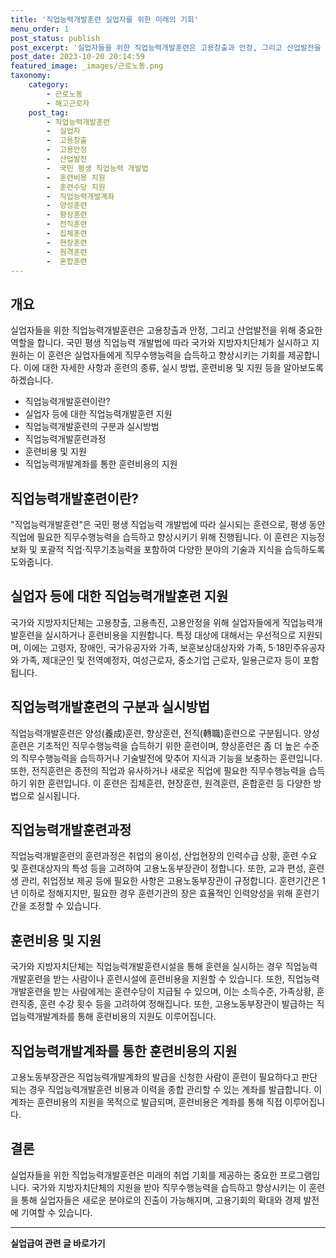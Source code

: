 ```yaml
---
title: '직업능력개발훈련 실업자를 위한 미래의 기회'
menu_order: 1
post_status: publish
post_excerpt: '실업자들을 위한 직업능력개발훈련은 고용창출과 안정, 그리고 산업발전을 위해 중요한 역할을 합니다. 국민 평생 직업능력 개발법에 따라 국가와 지방자치단체가 실시하고 지원하는 이 훈련은 실업자들에게 직무수행능력을 습득하고 향상시키는 기회를 제공합니다. 이에 대한 자세한 사항과 훈련의 종류, 실시 방법, 훈련비용 및 지원 등을 알아보도록 하겠습니다.'
post_date: 2023-10-20 20:14:59
featured_image: _images/근로노동.png
taxonomy:
    category:
        - 근로노동
        - 해고근로자
    post_tag:
        - 직업능력개발훈련
        -  실업자
        -  고용창출
        -  고용안정
        -  산업발전
        -  국민 평생 직업능력 개발법
        -  훈련비용 지원
        -  훈련수당 지원
        -  직업능력개발계좌
        -  양성훈련
        -  향상훈련
        -  전직훈련
        -  집체훈련
        -  현장훈련
        -  원격훈련
        -  혼합훈련
---
```



## 개요
실업자들을 위한 직업능력개발훈련은 고용창출과 안정, 그리고 산업발전을 위해 중요한 역할을 합니다. 국민 평생 직업능력 개발법에 따라 국가와 지방자치단체가 실시하고 지원하는 이 훈련은 실업자들에게 직무수행능력을 습득하고 향상시키는 기회를 제공합니다. 이에 대한 자세한 사항과 훈련의 종류, 실시 방법, 훈련비용 및 지원 등을 알아보도록 하겠습니다.

- 직업능력개발훈련이란?
- 실업자 등에 대한 직업능력개발훈련 지원
- 직업능력개발훈련의 구분과 실시방법
- 직업능력개발훈련과정
- 훈련비용 및 지원
- 직업능력개발계좌를 통한 훈련비용의 지원

## 직업능력개발훈련이란?
"직업능력개발훈련"은 국민 평생 직업능력 개발법에 따라 실시되는 훈련으로, 평생 동안 직업에 필요한 직무수행능력을 습득하고 향상시키기 위해 진행됩니다. 이 훈련은 지능정보화 및 포괄적 직업·직무기초능력을 포함하여 다양한 분야의 기술과 지식을 습득하도록 도와줍니다.

## 실업자 등에 대한 직업능력개발훈련 지원
국가와 지방자치단체는 고용창출, 고용촉진, 고용안정을 위해 실업자들에게 직업능력개발훈련을 실시하거나 훈련비용을 지원합니다. 특정 대상에 대해서는 우선적으로 지원되며, 이에는 고령자, 장애인, 국가유공자와 가족, 보훈보상대상자와 가족, 5·18민주유공자와 가족, 제대군인 및 전역예정자, 여성근로자, 중소기업 근로자, 일용근로자 등이 포함됩니다.

## 직업능력개발훈련의 구분과 실시방법
직업능력개발훈련은 양성(養成)훈련, 향상훈련, 전직(轉職)훈련으로 구분됩니다. 양성훈련은 기초적인 직무수행능력을 습득하기 위한 훈련이며, 향상훈련은 좀 더 높은 수준의 직무수행능력을 습득하거나 기술발전에 맞추어 지식과 기능을 보충하는 훈련입니다. 또한, 전직훈련은 종전의 직업과 유사하거나 새로운 직업에 필요한 직무수행능력을 습득하기 위한 훈련입니다. 이 훈련은 집체훈련, 현장훈련, 원격훈련, 혼합훈련 등 다양한 방법으로 실시됩니다.

## 직업능력개발훈련과정
직업능력개발훈련의 훈련과정은 취업의 용이성, 산업현장의 인력수급 상황, 훈련 수요 및 훈련대상자의 특성 등을 고려하여 고용노동부장관이 정합니다. 또한, 교과 편성, 훈련생 관리, 취업정보 제공 등에 필요한 사항은 고용노동부장관이 규정합니다. 훈련기간은 1년 이하로 정해지지만, 필요한 경우 훈련기관의 장은 효율적인 인력양성을 위해 훈련기간을 조정할 수 있습니다.

## 훈련비용 및 지원
국가와 지방자치단체는 직업능력개발훈련시설을 통해 훈련을 실시하는 경우 직업능력개발훈련을 받는 사람이나 훈련시설에 훈련비용을 지원할 수 있습니다. 또한, 직업능력개발훈련을 받는 사람에게는 훈련수당이 지급될 수 있으며, 이는 소득수준, 가족상황, 훈련직종, 훈련 수강 횟수 등을 고려하여 정해집니다. 또한, 고용노동부장관이 발급하는 직업능력개발계좌를 통해 훈련비용의 지원도 이루어집니다.

## 직업능력개발계좌를 통한 훈련비용의 지원
고용노동부장관은 직업능력개발계좌의 발급을 신청한 사람이 훈련이 필요하다고 판단되는 경우 직업능력개발훈련 비용과 이력을 종합 관리할 수 있는 계좌를 발급합니다. 이 계좌는 훈련비용의 지원을 목적으로 발급되며, 훈련비용은 계좌를 통해 직접 이루어집니다.

## 결론
실업자들을 위한 직업능력개발훈련은 미래의 취업 기회를 제공하는 중요한 프로그램입니다. 국가와 지방자치단체의 지원을 받아 직무수행능력을 습득하고 향상시키는 이 훈련을 통해 실업자들은 새로운 분야로의 진출이 가능해지며, 고용기회의 확대와 경제 발전에 기여할 수 있습니다.
<!-- wp:separator -->
<hr class="wp-block-separator has-alpha-channel-opacity"/>
<!-- /wp:separator -->

<!-- wp:group {"backgroundColor":"base","layout":{"type":"constrained"}} -->
<div class="wp-block-group has-base-background-color has-background"><!-- wp:paragraph {"align":"center","fontSize":"medium"} -->
<p class="has-text-align-center has-large-font-size"><strong>실업급여 관련 글 바로가기</strong></p>
<!-- /wp:paragraph -->


<!-- wp:latest-posts
{"categories":[{"id":10977,"count":19,"description":"","link":"https://uknowlaw.com/category/%ec%8b%a4%ec%97%85%ea%b8%89%ec%97%ac/","name":"실업급여","slug":"실업급여","taxonomy":"category","parent":0,"meta":[],"_links":{"self":[{"href":"https://uknowlaw.com/wp-json/wp/v2/categories/10977"}],"collection":[{"href":"https://uknowlaw.com/wp-json/wp/v2/categories"}],"about":[{"href":"https://uknowlaw.com/wp-json/wp/v2/taxonomies/category"}],"wp:post_type":[{"href":"https://uknowlaw.com/wp-json/wp/v2/posts?categories=10977"}],"curies":[{"name":"wp","href":"https://api.w.org/{rel}","templated":true}]}}],"postsToShow":100,"excerptLength":28,"postLayout":"grid","columns":2,"featuredImageAlign":"left","featuredImageSizeSlug":"large","fontSize":18px} /--></div>
<!-- /wp:group -->